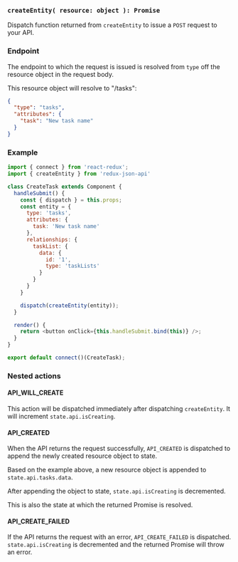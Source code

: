 ### `createEntity( resource: object ): Promise`

Dispatch function returned from `createEntity` to issue a `POST` request to your API.

### Endpoint

The endpoint to which the request is issued is resolved from `type` off the resource object in the request body.

This resource object will resolve to "/tasks":

```json
{
  "type": "tasks",
  "attributes": {
    "task": "New task name"
  }
}
```

### Example

```js
import { connect } from 'react-redux';
import { createEntity } from 'redux-json-api'

class CreateTask extends Component {
  handleSubmit() {
    const { dispatch } = this.props;
    const entity = {
      type: 'tasks',
      attributes: {
        task: 'New task name'
      },
      relationships: {
        taskList: {
          data: {
            id: '1',
            type: 'taskLists'
          }
        }
      }
    }

    dispatch(createEntity(entity));
  }

  render() {
    return <button onClick={this.handleSubmit.bind(this)} />;
  }
}

export default connect()(CreateTask);
```

### Nested actions

#### API_WILL_CREATE

This action will be dispatched immediately after dispatching `createEntity`. It will increment `state.api.isCreating`.

#### API_CREATED

When the API returns the request successfully, `API_CREATED` is dispatched to append the newly created resource object to state.

Based on the example above, a new resource object is appended to `state.api.tasks.data`.

After appending the object to state, `state.api.isCreating` is decremented.

This is also the state at which the returned Promise is resolved.

#### API_CREATE_FAILED

If the API returns the request with an error, `API_CREATE_FAILED` is dispatched. `state.api.isCreating` is decremented and the returned Promise will throw an error.
